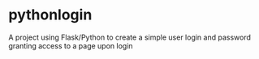 # pythonlogin
A project using Flask/Python to create a simple user login and password granting access to a page upon login
